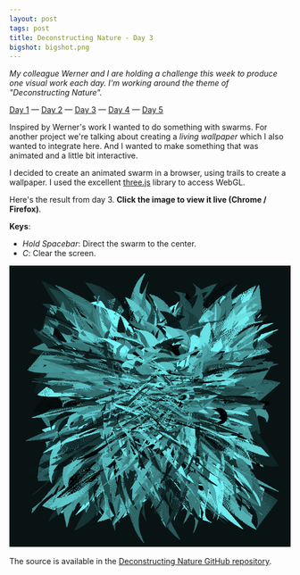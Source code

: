 ```yaml
---
layout: post
tags: post
title: Deconstructing Nature - Day 3
bigshot: bigshot.png
---
```


_My colleague Werner and I are holding a challenge this week to produce one visual work each day. I'm working around the theme of "Deconstructing Nature"._

[Day 1](/blog/deconstructing-nature-day1) — [Day 2](/blog/deconstructing-nature-day2) — [Day 3](/blog/deconstructing-nature-day3) — [Day 4](/blog/deconstructing-nature-day4) — [Day 5](/blog/deconstructing-nature-day5)

Inspired by Werner's work I wanted to do something with swarms. For another project we're talking about creating a _living wallpaper_ which I also wanted to integrate here. And I wanted to make something that was animated and a little bit interactive.

I decided to create an animated swarm in a browser, using trails to create a wallpaper. I used the excellent [three.js](http://mrdoob.github.com/three.js/) library to access WebGL.

Here's the result from day 3. **Click the image to view it live (Chrome / Firefox)**.

**Keys**:

- _Hold Spacebar_: Direct the swarm to the center.
- _C_: Clear the screen.

[ ![Deconstructing Nature: Final Work Day #3](/media/blog/deconstructing-nature-day3/final.png)](/doodles/metaspace/)

The source is available in the [Deconstructing Nature GitHub repository](https://github.com/fdb/deconstructing-nature).

